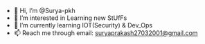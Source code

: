 - 👋 Hi, I’m @Surya-pkh
- 👀 I’m interested in Learning new StUfFs
- 🌱 I’m currently learning IOT(Security) & Dev_Ops
- 📫 Reach me through email: suryaprakash27032001@gmail.com 

<!---
Surya-pkh/Surya-pkh is a ✨ special ✨ repository because its `README.md` (this file) appears on your GitHub profile.
You can click the Preview link to take a look at your changes.
--->
